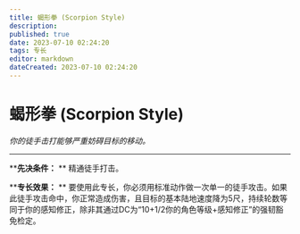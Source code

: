 ```yaml
---
title: 蝎形拳 (Scorpion Style)
description: 
published: true
date: 2023-07-10 02:24:20
tags: 专长
editor: markdown
dateCreated: 2023-07-10 02:24:20
---
```


# 蝎形拳 (Scorpion Style)

_你的徒手击打能够严重妨碍目标的移动。_

---

****先决条件：** ** 精通徒手打击。

****专长效果：** **
要使用此专长，你必须用标准动作做一次单一的徒手攻击。如果此徒手攻击命中，你正常造成伤害，且目标的基本陆地速度降为5尺，持续轮数等同于你的感知修正，除非其通过DC为“10+1/2你的角色等级+感知修正”的强韧豁免检定。

